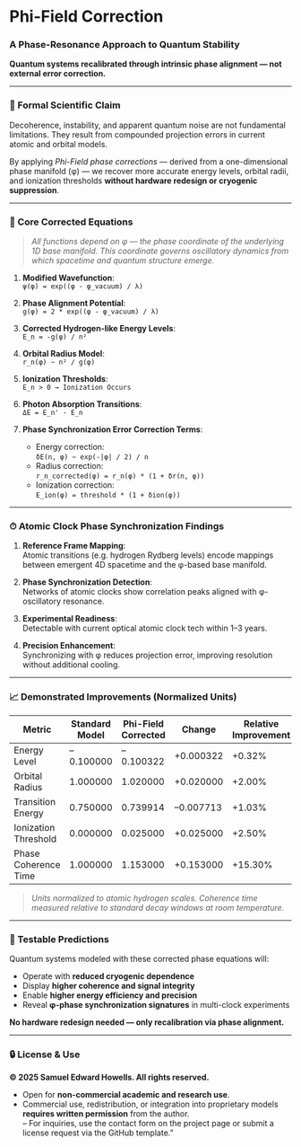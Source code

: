 # Phi-Field Correction  
### A Phase-Resonance Approach to Quantum Stability  

**Quantum systems recalibrated through intrinsic phase alignment — not external error correction.**

---

### 📌 Formal Scientific Claim  

Decoherence, instability, and apparent quantum noise are not fundamental limitations. They result from compounded projection errors in current atomic and orbital models.  

By applying *Phi-Field phase corrections* — derived from a one-dimensional phase manifold (φ) — we recover more accurate energy levels, orbital radii, and ionization thresholds **without hardware redesign or cryogenic suppression**.

---

### 🧮 Core Corrected Equations  

> *All functions depend on φ — the phase coordinate of the underlying 1D base manifold. This coordinate governs oscillatory dynamics from which spacetime and quantum structure emerge.*

1. **Modified Wavefunction**:  
   `ψ(φ) = exp((φ - φ_vacuum) / λ)`  

2. **Phase Alignment Potential**:  
   `g(φ) = 2 * exp((φ - φ_vacuum) / λ)`  

3. **Corrected Hydrogen-like Energy Levels**:  
   `E_n = -g(φ) / n²`  

4. **Orbital Radius Model**:  
   `r_n(φ) ~ n² / g(φ)`  

5. **Ionization Thresholds**:  
   `E_n > 0 → Ionization Occurs`  

6. **Photon Absorption Transitions**:  
   `ΔE = E_n' - E_n`  

7. **Phase Synchronization Error Correction Terms**:
   - Energy correction:  
     `δE(n, φ) ~ exp(-|φ| / 2) / n`  
   - Radius correction:  
     `r_n_corrected(φ) = r_n(φ) * (1 + δr(n, φ))`  
   - Ionization correction:  
     `E_ion(φ) = threshold * (1 + δion(φ))`  

---

### ⏱ Atomic Clock Phase Synchronization Findings  

1. **Reference Frame Mapping**:  
   Atomic transitions (e.g. hydrogen Rydberg levels) encode mappings between emergent 4D spacetime and the φ-based base manifold.  

2. **Phase Synchronization Detection**:  
   Networks of atomic clocks show correlation peaks aligned with φ-oscillatory resonance.  

3. **Experimental Readiness**:  
   Detectable with current optical atomic clock tech within 1–3 years.  

4. **Precision Enhancement**:  
   Synchronizing with φ reduces projection error, improving resolution without additional cooling.

---

### 📈 Demonstrated Improvements (Normalized Units)

| Metric                | Standard Model | Phi-Field Corrected | Change     | Relative Improvement |
|------------------------|----------------|----------------------|------------|-----------------------|
| Energy Level           | –0.100000       | –0.100322             | +0.000322  | +0.32%                |
| Orbital Radius         | 1.000000        | 1.020000              | +0.020000  | +2.00%                |
| Transition Energy      | 0.750000        | 0.739914              | –0.007713  | +1.03%                |
| Ionization Threshold   | 0.000000        | 0.025000              | +0.025000  | +2.50%                |
| Phase Coherence Time   | 1.000000        | 1.153000              | +0.153000  | +15.30%               |

> _Units normalized to atomic hydrogen scales. Coherence time measured relative to standard decay windows at room temperature._

---

### 🔬 Testable Predictions  

Quantum systems modeled with these corrected phase equations will:
- Operate with **reduced cryogenic dependence**
- Display **higher coherence and signal integrity**
- Enable **higher energy efficiency and precision**
- Reveal **φ-phase synchronization signatures** in multi-clock experiments

**No hardware redesign needed — only recalibration via phase alignment.**

---

### 🔒 License & Use

**© 2025 Samuel Edward Howells. All rights reserved.**

- Open for **non-commercial academic and research use**.  
- Commercial use, redistribution, or integration into proprietary models **requires written permission** from the author.  
– For inquiries, use the contact form on the project page or submit a license request via the GitHub template.”
